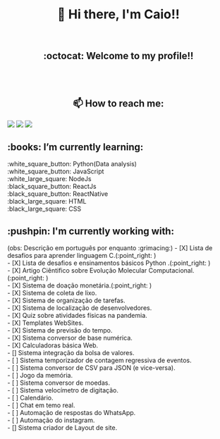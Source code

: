 <h1 align="center"> 👋 Hi there, I'm Caio!!</h1>
<br>
<h2 align="center"> :octocat: Welcome to my profile!! </h2>
<br>
<br>
<h2 align="center">📫 How to reach me:</h2>


[![](https://img.shields.io/badge/LINKEDIN-Caio_Machado-informational?style=plastic&logo=linkedin)](https://www.linkedin.com/in/caiohmachadoo/)
[![](https://img.shields.io/badge/FACEBOOK-Caio_Machado-blue?style=plastic&logo=facebook)](https://www.facebook.com/Caio.Henri.Machado/)
[![](https://img.shields.io/badge/INSTAGRAM-@cai0__m-blueviolet?style=plastic&logo=instagram)](https://www.instagram.com/cai0_m/)


<h2> :books: I’m currently learning:</h2>
 :white_square_button: Python(Data analysis)
<br>
 :white_square_button: JavaScript
<br>
 :white_large_square: NodeJs
<br>
 :black_square_button: ReactJs
<br>
 :black_square_button: ReactNative
<br>
 :black_large_square: HTML
<br>
 :black_large_square: CSS

<h2> :pushpin: I'm currently working with:</h2>
(obs: Descrição em português por enquanto :grimacing:)
- [X] Lista de desafios para aprender linguagem C.(:point_right: )
<br>
- [X] Lista de desafios e ensinamentos básicos Python .(:point_right: )
<br>
- [X] Artigo Ciêntifico sobre Evolução Molecular Computacional.(:point_right: )
<br>
- [X] Sistema de doação monetária.(:point_right: )
<br>
- [X] Sistema de coleta de lixo.
<br>
- [X] Sistema de organização de tarefas.
<br>
- [X] Sistema de localização de desenvolvedores.
<br>
- [X] Quiz sobre atividades físicas na pandemia.
<br>
- [X] Templates WebSites.
<br>
- [X] Sistema de previsão do tempo.
<br>
- [X] Sistema conversor de base numérica.
<br>
- [X] Calculadoras básica Web.
<br>
- [] Sistema integração da bolsa de valores.
<br>
- [ ] Sistema temporizador de contagem regressiva de eventos.
<br>
- [ ] Sistema conversor de CSV para JSON (e vice-versa).
<br>
- [ ] Jogo da memória.
<br>
- [ ] Sistema conversor de moedas.
<br>
- [ ] Sistema velocímetro de digitação.
<br>
- [ ] Calendário.
<br>
- [ ] Chat em temo real.
<br>
- [ ] Automação de respostas do WhatsApp.
<br>
- [ ] Automação do instagram.
<br>
- [] Sistema criador de Layout de site.
<br>
<!--
**CaioHenriqueMachado/CaioHenriqueMachado** is a ✨ _special_ ✨ repository because its `README.md` (this file) appears on your GitHub profile.

Here are some ideas to get you started:

- 🔭 I’m currently working on ...
- 🌱 I’m currently learning ...
- 👯 I’m looking to collaborate on ...
- 🤔 I’m looking for help with ...
- 💬 Ask me about ...
- 📫 How to reach me: ...
- 😄 Pronouns: ...
- ⚡ Fun fact: ...
-->
